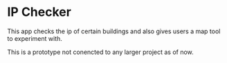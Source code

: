 # IP Checker

This app checks the ip of certain buildings and also gives users a map tool to experiment with.

This is a prototype not conencted to any larger project as of now.